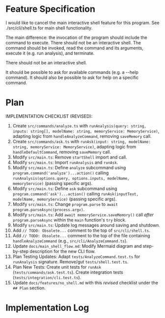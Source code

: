 # Feature Specification

I would like to cancel the main interactive shell feature for this program.
See ./src/cli/shell.ts for main shell functionality.

The main difference: the invocation of the program should include the command to execute. There should not be an interactive shell.
The command should be invoked, read the command and its arguments, execute it (e.g. run analysis), and terminate.

There should not be an interactive shell.

It should be possible to ask for available commands (e.g. a --help command).
It should also be possible to ask for help on a specific command.

# Plan

IMPLEMENTATION CHECKLIST (REVISED):

1.  Create `src/commands/analyze.ts` with `runAnalysis(query: string, inputs: string[], modelName: string, memoryService: MemoryService)`, adapting logic from `handleAnalyzeCommand`, removing `saveMemory` call.
2.  Create `src/commands/ask.ts` with `runAsk(input: string, modelName: string, memoryService: MemoryService)`, adapting logic from `handleDefaultCommand`, removing `saveMemory` call.
3.  Modify `src/main.ts`: Remove `startShell` import and call.
4.  Modify `src/main.ts`: Import `runAnalysis` and `runAsk`.
5.  Modify `src/main.ts`: Define `analyze` subcommand using `program.command('analyze')...action()` calling `runAnalysis(options.query, options.inputs, modelName, memoryService)` (passing specific args).
6.  Modify `src/main.ts`: Define `ask` subcommand using `program.command('ask')...action()` calling `runAsk(inputText, modelName, memoryService)` (passing specific args).
7.  Modify `src/main.ts`: Change `program.parse` to `await program.parseAsync(process.argv)`.
8.  Modify `src/main.ts`: Add `await memoryService.saveMemory()` call *after* `program.parseAsync` within the `main` function's `try` block.
9.  Modify `src/main.ts`: Update log messages around saving and shutdown.
10. Add `// TODO: Obsolete...` comment to the top of `src/cli/shell.ts`.
11. Add `// TODO: Obsolete...` comment to the top of the file containing `handleAnalyzeCommand` (e.g., `src/cli/AnalyzeCommand.ts`).
12. Update `docs/main_shell_flow.md`: Modify Mermaid diagram and step-by-step description for the new CLI flow.
13. Plan Testing Updates: Adapt `tests/AnalyzeCommand.test.ts` for `runAnalysis` signature. Remove/gut `tests/shell.test.ts`.
14. Plan New Tests: Create unit tests for `runAsk` (`tests/commands/ask.test.ts`). Create integration tests (`tests/integration/cli.test.ts`).
15. Update `docs/features/no_shell.md` with this *revised* checklist under the `## Plan` section.

# Implementation Log